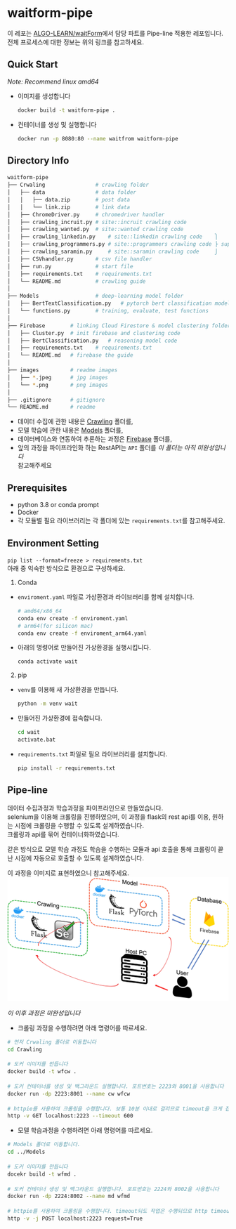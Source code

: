 # waitform-pipe
이 레포는 [ALGO-LEARN/waitForm](https://github.com/ALGO-LEARN/waitForm)에서 담당 파트를 Pipe-line 적용한 레포입니다.  
전체 프로세스에 대한 정보는 위의 링크를 참고하세요.  

## Quick Start
_Note: Recommend linux amd64_
- 이미지를 생성합니다
  ```bash
  docker build -t waitform-pipe .
  ```
- 컨테이너를 생성 및 실행합니다
  ```bash
  docker run -p 8080:80 --name waitfrom waitform-pipe
  ```

## Directory Info
```bash
waitform-pipe
├── Crwaling                # crawling folder
│   ├── data                # data folder
│   │   ├── data.zip        # post data
│   │   └── link.zip        # link data
│   ├── ChromeDriver.py     # chromedriver handler
│   ├── crawling_incruit.py # site::incruit crawling code
│   ├── crawling_wanted.py  # site::wanted crawling code
│   ├── crawling_linkedin.py    # site::linkedin crawling code    ⎫
│   ├── crawling_programmers.py # site::programmers crawling code ⎬ support by @tpqls0327
│   ├── crawling_saramin.py     # site::saramin crawling code     ⎭
│   ├── CSVhandler.py       # csv file handler
│   ├── run.py              # start file
│   ├── requirements.txt    # requirements.txt
│   └── README.md           # crawling guide
│
├── Models                  # deep-learning model folder
│   ├── BertTextClassification.py   # pytorch bert classification model
│   └── functions.py        # training, evaluate, test functions
│
├── Firebase        # linking Cloud Firestore & model clustering folder
│   ├── Cluster.py  # init firebase and clustering code
│   ├── BertClassification.py   # reasoning model code
│   ├── requirements.txt    # requirements.txt
│   └── README.md   # firebase the guide
│
├── images          # readme images
│   ├── *.jpeg      # jpg images
│   └── *.png       # png images
│
├── .gitignore      # gitignore
└── README.md       # readme
```

- 데이터 수집에 관한 내용은 [Crawling](./Crawling/) 폴더를,
- 모델 학습에 관한 내용은 [Models](./Models/) 폴더를,
- 데이터베이스와 연동하여 추론하는 과정은 [Firebase](./Firebase/) 폴더를,
- 앞의 과정을 파이프라인화 하는 RestAPI는 `API` 폴더를 _이 폴더는 아직 미완성입니다_  
참고해주세요

## Prerequisites
- python 3.8 or conda prompt
- Docker
- 각 모듈별 필요 라이브러리는 각 폴더에 있는 `requirements.txt`를 참고해주세요.

## Environment Setting
`pip list --format=freeze > requirements.txt`  
아래 중 익숙한 방식으로 환경으로 구성하세요.  
1. Conda
- `enviroment.yaml` 파일로 가상환경과 라이브러리를 함께 설치합니다.
  ```bash
  # amd64/x86_64
  conda env create -f enviroment.yaml
  # arm64(for silicon mac)
  conda env create -f enviroment_arm64.yaml
  ```
- 아래의 명령어로 만들어진 가상환경을 실행시킵니다.
  ```bash
  conda activate wait
  ```

2. pip
- `venv`를 이용해 새 가상환경을 만듭니다.
  ```bash
  python -m venv wait
  ```
- 만들어진 가상환경에 접속합니다.
  ```bash
  cd wait
  activate.bat
  ```
- `requirements.txt` 파일로 필요 라이브러리를 설치합니다.
  ```bash
  pip install -r requirements.txt
  ```

## Pipe-line
데이터 수집과정과 학습과정을 파이프라인으로 만들었습니다.  
selenium을 이용해 크롤링을 진행하였으며, 이 과정을 flask의 rest api를 이용, 원하는 시점에 크롤링을 수행할 수 있도록 설계하였습니다.  
크롤링과 api를 묶어 컨테이너화하였습니다.  

같은 방식으로 모델 학습 과정도 학습을 수행하는 모듈과 api 호출을 통해 크롤링이 끝난 시점에 자동으로 호출할 수 있도록 설계하였습니다.  

이 과정을 이미지로 표현하였으니 참고해주세요.
![model](./images/model.jpg)

_이 이후 과정은 미완성입니다_  
- 크롤링 과정을 수행하려면 아래 명령어를 따르세요. 
```bash
# 먼저 Crwaling 폴더로 이동합니다
cd Crawling

# 도커 이미지를 만듭니다
docker build -t wfcw .

# 도커 컨테이너를 생성 및 백그라운드 실행합니다. 포트번호는 2223와 8001을 사용합니다
docker run -dp 2223:8001 --name cw wfcw

# httpie를 사용하여 크롤링을 수행합니다. 보통 10분 이내로 걸리므로 timeout을 크게 잡습니다
http -v GET localhost:2223 --timeout 600
```

- 모델 학습과정을 수행하려면 아래 명령어를 따르세요.
```bash
# Models 폴더로 이동합니다.
cd ../Models

# 도커 이미지를 만듭니다
docekr build -t wfmd .

# 도커 컨테이너 생성 및 백그라운드 실행합니다. 포트번호는 2224와 8002을 사용합니다
docker run -dp 2224:8002 --name md wfmd

# httpie를 사용하여 크롤링을 수행합니다. timeout되도 작업은 수행되므로 http timeout error를 무시합니다
http -v -j POST localhost:2223 request=True
```
